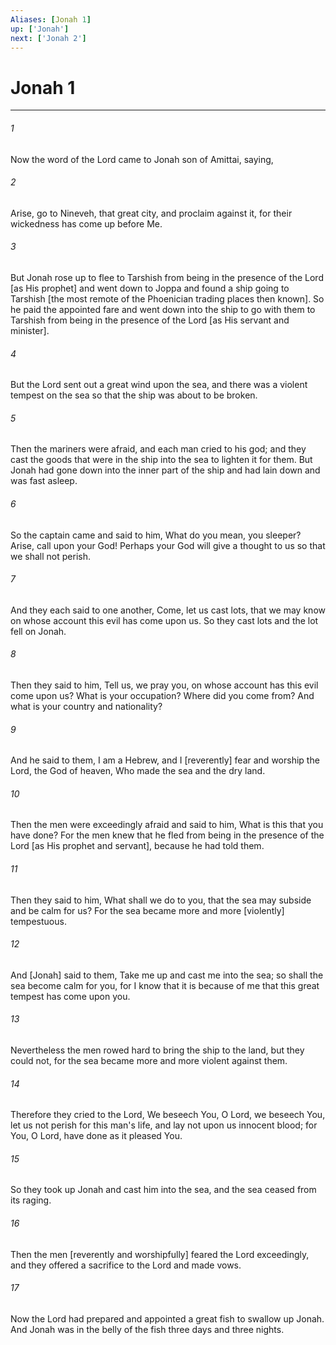```yaml
---
Aliases: [Jonah 1]
up: ['Jonah']
next: ['Jonah 2']
---
```

# Jonah 1

***














###### 1 






Now the word of the Lord came to Jonah son of Amittai, saying, 













###### 2 






Arise, go to Nineveh, that great city, and proclaim against it, for their wickedness has come up before Me. 













###### 3 






But Jonah rose up to flee to Tarshish from being in the presence of the Lord [as His prophet] and went down to Joppa and found a ship going to Tarshish [the most remote of the Phoenician trading places then known]. So he paid the appointed fare and went down into the ship to go with them to Tarshish from being in the presence of the Lord [as His servant and minister]. 













###### 4 






But the Lord sent out a great wind upon the sea, and there was a violent tempest on the sea so that the ship was about to be broken. 













###### 5 






Then the mariners were afraid, and each man cried to his god; and they cast the goods that were in the ship into the sea to lighten it for them. But Jonah had gone down into the inner part of the ship and had lain down and was fast asleep. 













###### 6 






So the captain came and said to him, What do you mean, you sleeper? Arise, call upon your God! Perhaps your God will give a thought to us so that we shall not perish. 













###### 7 






And they each said to one another, Come, let us cast lots, that we may know on whose account this evil has come upon us. So they cast lots and the lot fell on Jonah. 













###### 8 






Then they said to him, Tell us, we pray you, on whose account has this evil come upon us? What is your occupation? Where did you come from? And what is your country and nationality? 













###### 9 






And he said to them, I am a Hebrew, and I [reverently] fear and worship the Lord, the God of heaven, Who made the sea and the dry land. 













###### 10 






Then the men were exceedingly afraid and said to him, What is this that you have done? For the men knew that he fled from being in the presence of the Lord [as His prophet and servant], because he had told them. 













###### 11 






Then they said to him, What shall we do to you, that the sea may subside and be calm for us? For the sea became more and more [violently] tempestuous. 













###### 12 






And [Jonah] said to them, Take me up and cast me into the sea; so shall the sea become calm for you, for I know that it is because of me that this great tempest has come upon you. 













###### 13 






Nevertheless the men rowed hard to bring the ship to the land, but they could not, for the sea became more and more violent against them. 













###### 14 






Therefore they cried to the Lord, We beseech You, O Lord, we beseech You, let us not perish for this man's life, and lay not upon us innocent blood; for You, O Lord, have done as it pleased You. 













###### 15 






So they took up Jonah and cast him into the sea, and the sea ceased from its raging. 













###### 16 






Then the men [reverently and worshipfully] feared the Lord exceedingly, and they offered a sacrifice to the Lord and made vows. 













###### 17 






Now the Lord had prepared and appointed a great fish to swallow up Jonah. And Jonah was in the belly of the fish three days and three nights.
